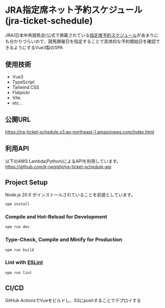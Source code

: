 # JRA指定席ネット予約スケジュール(jra-ticket-schedule)

JRA(日本中央競馬会)公式で掲載されている[指定席予約スケジュール](https://www.jra.go.jp/card/about/schedule.html)があまりにも分かりづらいので、競馬開催日を指定することで具体的な予約開始日を確認できるようにするVue3製のSPA

## 使用技術
- Vue3
- TypeScript
- Tailwind CSS
- Flatpickr
- Vite
- etc...

## 公開URL
https://jra-ticket-schedule.s3.ap-northeast-1.amazonaws.com/index.html

## 利用API
以下のAWS Lambda(Python)によるAPIを利用しています。  
https://github.com/k-negishi/jra-ticket-schedule-api

## Project Setup

Node.js 20.X がインストールされていることを前提としています。

```sh
npm install
```

### Compile and Hot-Reload for Development

```sh
npm run dev
```

### Type-Check, Compile and Minify for Production

```sh
npm run build
```

### Lint with [ESLint](https://eslint.org/)

```sh
npm run lint
```

## CI/CD
GitHub ActionsでVueをビルドし、S3にpushすることでデプロイする
